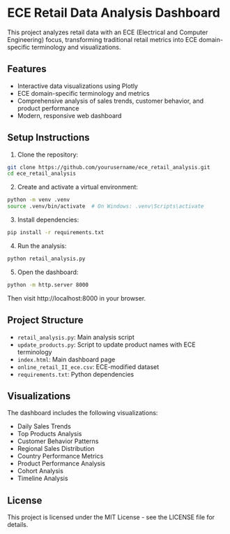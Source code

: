 # ECE Retail Data Analysis Dashboard

This project analyzes retail data with an ECE (Electrical and Computer Engineering) focus, transforming traditional retail metrics into ECE domain-specific terminology and visualizations.

## Features

- Interactive data visualizations using Plotly
- ECE domain-specific terminology and metrics
- Comprehensive analysis of sales trends, customer behavior, and product performance
- Modern, responsive web dashboard

## Setup Instructions

1. Clone the repository:
```bash
git clone https://github.com/yourusername/ece_retail_analysis.git
cd ece_retail_analysis
```

2. Create and activate a virtual environment:
```bash
python -m venv .venv
source .venv/bin/activate  # On Windows: .venv\Scripts\activate
```

3. Install dependencies:
```bash
pip install -r requirements.txt
```

4. Run the analysis:
```bash
python retail_analysis.py
```

5. Open the dashboard:
```bash
python -m http.server 8000
```
Then visit http://localhost:8000 in your browser.

## Project Structure

- `retail_analysis.py`: Main analysis script
- `update_products.py`: Script to update product names with ECE terminology
- `index.html`: Main dashboard page
- `online_retail_II_ece.csv`: ECE-modified dataset
- `requirements.txt`: Python dependencies

## Visualizations

The dashboard includes the following visualizations:
- Daily Sales Trends
- Top Products Analysis
- Customer Behavior Patterns
- Regional Sales Distribution
- Country Performance Metrics
- Product Performance Analysis
- Cohort Analysis
- Timeline Analysis

## License

This project is licensed under the MIT License - see the LICENSE file for details. 